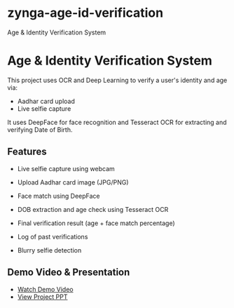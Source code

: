 # zynga-age-id-verification
Age &amp; Identity Verification System
# Age & Identity Verification System
This project uses OCR and Deep Learning to verify a user's identity and age via:

-  Aadhar card upload
-  Live selfie capture

It uses DeepFace for face recognition and Tesseract OCR for extracting and verifying Date of Birth.

## Features
- Live selfie capture using webcam

- Upload Aadhar card image (JPG/PNG)

- Face match using DeepFace

- DOB extraction and age check using Tesseract OCR

- Final verification result (age + face match percentage)

- Log of past verifications

- Blurry selfie detection


##  Demo Video & Presentation

- [Watch Demo Video](https://drive.google.com/drive/folders/1qAFNfzA5mK3pmYymh1n5cOBevdIdt97l?usp=drive_link)
- [View Project PPT](https://drive.google.com/drive/folders/1ZHB-AF_mVzf1Qd0hEXEI-RqEZKFf39uN?usp=sharing)
